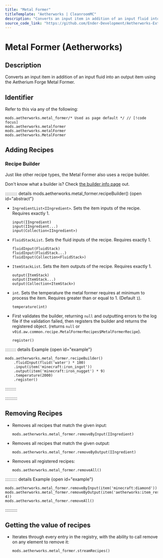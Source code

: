 ```yaml
---
title: "Metal Former"
titleTemplate: "Aetherworks | CleanroomMC"
description: "Converts an input item in addition of an input fluid into an output item using the Aetherium Forge Metal Former."
source_code_link: "https://github.com/Ender-Development/Aetherworks-Extended-Life/blob/master/src/main/java/v0id/aw/compat/groovyscript/MetalFormer.java"
---
```


# Metal Former (Aetherworks)

## Description

Converts an input item in addition of an input fluid into an output item using the Aetherium Forge Metal Former.

## Identifier

Refer to this via any of the following:

```groovy:no-line-numbers {1}
mods.aetherworks.metal_former/* Used as page default */ // [!code focus]
mods.aetherworks.metalformer
mods.aetherworks.metalFormer
mods.aetherworks.MetalFormer
```


## Adding Recipes

### Recipe Builder

Just like other recipe types, the Metal Former also uses a recipe builder.

Don't know what a builder is? Check [the builder info page](../../getting_started/builder.md) out.

:::::::::: details mods.aetherworks.metal_former.recipeBuilder() {open id="abstract"}
- `IngredientList<IIngredient>`. Sets the item inputs of the recipe. Requires exactly 1.

    ```groovy:no-line-numbers
    input(IIngredient)
    input(IIngredient...)
    input(Collection<IIngredient>)
    ```

- `FluidStackList`. Sets the fluid inputs of the recipe. Requires exactly 1.

    ```groovy:no-line-numbers
    fluidInput(FluidStack)
    fluidInput(FluidStack...)
    fluidInput(Collection<FluidStack>)
    ```

- `ItemStackList`. Sets the item outputs of the recipe. Requires exactly 1.

    ```groovy:no-line-numbers
    output(ItemStack)
    output(ItemStack...)
    output(Collection<ItemStack>)
    ```

- `int`. Sets the temperature the metal former requires at minimum to process the item. Requires greater than or equal to 1. (Default `1`).

    ```groovy:no-line-numbers
    temperature(int)
    ```

- First validates the builder, returning `null` and outputting errors to the log file if the validation failed, then registers the builder and returns the registered object. (returns `null` or `v0id.aw.common.recipe.MetalFormerRecipes$MetalFormerRecipe`).

    ```groovy:no-line-numbers
    register()
    ```

::::::::: details Example {open id="example"}
```groovy:no-line-numbers
mods.aetherworks.metal_former.recipeBuilder()
    .fluidInput(fluid('water') * 100)
    .input(item('minecraft:iron_ingot'))
    .output(item('minecraft:iron_nugget') * 9)
    .temperature(2000)
    .register()
```

:::::::::

::::::::::

## Removing Recipes

- Removes all recipes that match the given input:

    ```groovy:no-line-numbers
    mods.aetherworks.metal_former.removeByInput(IIngredient)
    ```

- Removes all recipes that match the given output:

    ```groovy:no-line-numbers
    mods.aetherworks.metal_former.removeByOutput(IIngredient)
    ```

- Removes all registered recipes:

    ```groovy:no-line-numbers
    mods.aetherworks.metal_former.removeAll()
    ```

:::::::::: details Example {open id="example"}
```groovy:no-line-numbers
mods.aetherworks.metal_former.removeByInput(item('minecraft:diamond'))
mods.aetherworks.metal_former.removeByOutput(item('aetherworks:item_resource', 4))
mods.aetherworks.metal_former.removeAll()
```

::::::::::

## Getting the value of recipes

- Iterates through every entry in the registry, with the ability to call remove on any element to remove it:

    ```groovy:no-line-numbers
    mods.aetherworks.metal_former.streamRecipes()
    ```
